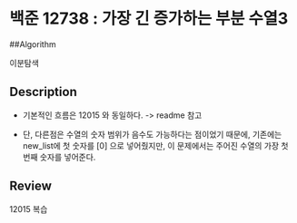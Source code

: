 # 백준 12738 : 가장 긴 증가하는 부분 수열3

##Algorithm

이분탐색

## Description

+ 기본적인 흐름은 12015 와 동일하다. -> readme 참고

+ 단, 다른점은 수열의 숫자 범위가 음수도 가능하다는 점이었기 때문에, 기존에는 new_list에 첫 숫자를 [0] 으로 넣어줬지만, 이 문제에서는 주어진 수열의 가장 첫번째 숫자를 넣어준다.


## Review

12015 복습 
